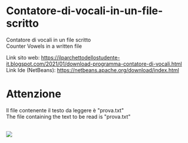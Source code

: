 # Contatore-di-vocali-in-un-file-scritto
Contatore di vocali in un file scritto <br>
Counter Vowels in a written file <br>
  
Link sito web: https://ilparchettodellostudente-it.blogspot.com/2021/01/download-programma-contatore-di-vocali.html <br>
Link Ide (NetBeans): https://netbeans.apache.org/download/index.html <br>

<h1> Attenzione </h1>
Il file contenente il testo da leggere è "prova.txt" <br>
The file containing the text to be read is "prova.txt" <br><br>

![](https://1.bp.blogspot.com/-sPrtuSzJA0o/YBXbbYTlKOI/AAAAAAAAADo/vjLdCXE6G6oCXSZelkq_HvsbDfegSyACQCLcBGAsYHQ/s216/Cattura.PNG)
